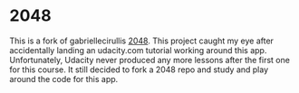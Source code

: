 # 2048


This is a fork of gabriellecirullis [2048](https://github.com/gabrielecirulli/2048). This project caught my eye after accidentally landing an udacity.com tutorial working around this app. Unfortunately, Udacity never produced any more lessons after the first one for this course. It still decided to fork a 2048 repo and study and play around the code for this app.
